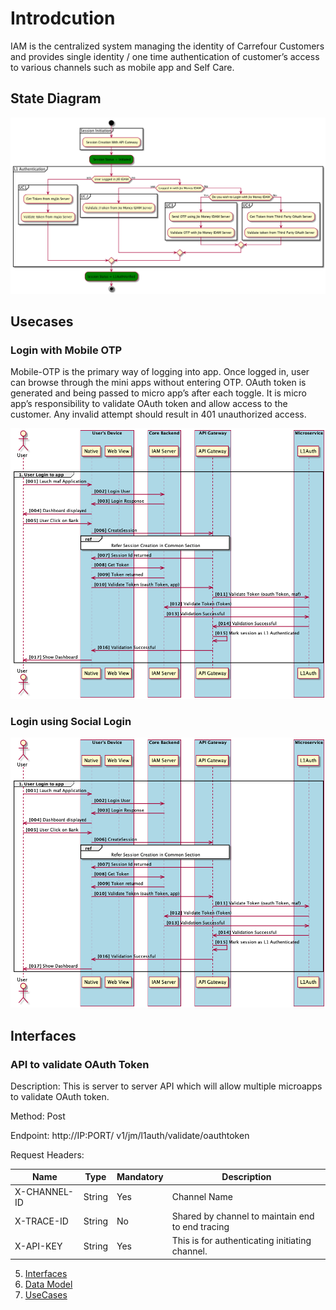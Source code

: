 # Introdcution 
IAM is the centralized system managing the identity of Carrefour Customers and provides single identity / one time authentication of customer’s access to various channels such as mobile app and Self Care.

## State Diagram
![test](./uc1activitydiag.png)


## Usecases
### Login with Mobile OTP

Mobile-OTP is the primary way of logging into app. Once logged in, user can browse through the mini apps without entering OTP. OAuth token is generated and being passed to micro app’s after each toggle. It is micro app’s responsibility to validate OAuth token and allow access to the customer. Any invalid attempt should result in 401 unauthorized access. 
 
![uc1](./mobileotp.png)

### Login using Social Login

![uc2](./mobileotp.png)

## Interfaces 
### API to validate OAuth Token

Description: This is server to server API which will allow multiple microapps to validate OAuth token.

Method: Post

Endpoint: http://IP:PORT/ v1/jm/l1auth/validate/oauthtoken 


Request Headers:

Name |  Type |  Mandatory | Description |
------ | ------ | ------ | ------ 
 X-CHANNEL-ID|  String | Yes|  Channel Name | 
 X-TRACE-ID|	String | No	| Shared by channel to maintain end to end tracing
 X-API-KEY|	String | Yes | This is for authenticating initiating channel.


 




5. [Interfaces](./Interfaces/index.md)
6. [Data Model](./DataModel/index.md)
7. [UseCases](./Usecases/index.md)
